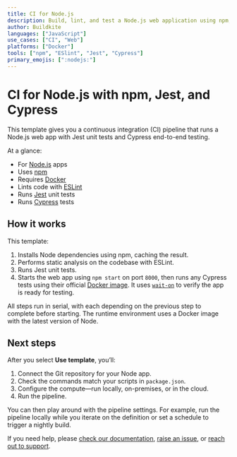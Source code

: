 ```yaml
---
title: CI for Node.js
description: Build, lint, and test a Node.js web application using npm, ESLint, Jest, and Cypress.
author: Buildkite
languages: ["JavaScript"]
use_cases: ["CI", "Web"]
platforms: ["Docker"]
tools: ["npm", "ESlint", "Jest", "Cypress"]
primary_emojis: [":nodejs:"]
---
```


# CI for Node.js with npm, Jest, and Cypress

This template gives you a continuous integration (CI) pipeline that runs a Node.js web app with Jest unit tests and Cypress end-to-end testing.

At a glance:

- For [Node.js](https://nodejs.org) apps
- Uses [npm](https://www.npmjs.com/)
- Requires [Docker](https://docs.docker.com/get-docker/)
- Lints code with [ESLint](https://eslint.org/)
- Runs [Jest](https://jestjs.io/) unit tests
- Runs [Cypress](https://www.cypress.io/) tests

## How it works

This template:

1. Installs Node dependencies using npm, caching the result.
2. Performs static analysis on the codebase with ESLint.
3. Runs Jest unit tests.
4. Starts the web app using `npm start` on port `8000`, then runs any Cypress tests using their official [Docker image](https://github.com/cypress-io/cypress-docker-images). It uses [`wait-on`](https://www.npmjs.com/package/wait-on) to verify the app is ready for testing.

All steps run in serial, with each depending on the previous step to complete before starting. The runtime environment uses a Docker image with the latest version of Node.

## Next steps

After you select **Use template**, you’ll:

1. Connect the Git repository for your Node app.
2. Check the commands match your scripts in `package.json`.
3. Configure the compute—run locally, on-premises, or in the cloud.
4. Run the pipeline.

You can then play around with the pipeline settings. For example, run the pipeline locally while you iterate on the definition or set a schedule to trigger a nightly build.

If you need help, please [check our documentation](https://buildkite.com/docs/pipelines/configuration-overview), [raise an issue](https://github.com/buildkite/templates/issues), or [reach out to support](https://buildkite.com/support).
